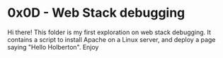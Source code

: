 # 0x0D - Web Stack debugging
Hi there! This folder is my first exploration on web stack debugging. It contains a script to install Apache on a Linux server, and deploy a page saying "Hello Holberton". Enjoy
